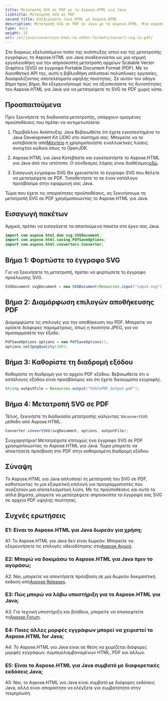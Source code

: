 ```yaml
---
title: Μετατροπή SVG σε PDF με το Aspose.HTML για Java
linktitle: Μετατροπή SVG σε PDF
second_title: Επεξεργασία Java HTML με Aspose.HTML
description: Μετατροπή SVG σε PDF σε Java με το Aspose.HTML. Μια απρόσκοπτη λύση για μετατροπή εγγράφων υψηλής ποιότητας.
type: docs
weight: 15
url: /el/java/conversion-html-to-other-formats/convert-svg-to-pdf/
---
```


Στο διαρκώς εξελισσόμενο τοπίο της ανάπτυξης ιστού και της μετατροπής εγγράφων, το Aspose.HTML για Java αναδεικνύεται ως μια ισχυρή εργαλειοθήκη για την απρόσκοπτη μετατροπή αρχείων Scalable Vector Graphics (SVG) σε έγγραφα Portable Document Format (PDF). Με το διαισθητικό API της, αυτή η βιβλιοθήκη απλοποιεί πολύπλοκες εργασίες, διασφαλίζοντας αποτελέσματα υψηλής ποιότητας. Σε αυτόν τον οδηγό βήμα προς βήμα, θα εξερευνήσουμε πώς να αξιοποιήσετε τις δυνατότητες του Aspose.HTML για Java για να μετατρέψετε το SVG σε PDF χωρίς κόπο.

## Προαπαιτούμενα

Πριν ξεκινήσετε τη διαδικασία μετατροπής, υπάρχουν ορισμένες προϋποθέσεις που πρέπει να αντιμετωπίσετε:

1. Περιβάλλον Ανάπτυξης Java
 Βεβαιωθείτε ότι έχετε εγκατεστημένο το Java Development Kit (JDK) στο σύστημά σας. Μπορείτε να το κατεβάσετε από[Μαντείο](https://www.oracle.com/java/technologies/javase-downloads.html) ή χρησιμοποιήστε εναλλακτικές λύσεις ανοιχτού κώδικα όπως το OpenJDK.

2. Aspose.HTML για Java
 Κατεβάστε και εγκαταστήστε το Aspose.HTML για Java από τον ιστότοπο. Ο σύνδεσμος λήψης είναι διαθέσιμος[εδώ](https://releases.aspose.com/html/java/).

3. Εισαγωγή εγγράφου SVG
Θα χρειαστείτε το έγγραφο SVG που θέλετε να μετατρέψετε σε PDF. Τοποθετήστε το σε έναν κατάλογο προσβάσιμο στην εφαρμογή σας Java.

Τώρα που έχετε τις απαραίτητες προϋποθέσεις, ας ξεκινήσουμε τη μετατροπή SVG σε PDF χρησιμοποιώντας το Aspose.HTML για Java.

## Εισαγωγή πακέτων

Αρχικά, πρέπει να εισαγάγετε τα απαιτούμενα πακέτα στο έργο σας Java.

```java
import com.aspose.html.dom.svg.SVGDocument;
import com.aspose.html.saving.PdfSaveOptions;
import com.aspose.html.converters.Converter;
```

## Βήμα 1: Φορτώστε το έγγραφο SVG

Για να ξεκινήσετε τη μετατροπή, πρέπει να φορτώσετε το έγγραφο προέλευσης SVG.

```java
SVGDocument svgDocument = new SVGDocument(Resources.input("input.svg"));
```

## Βήμα 2: Διαμόρφωση επιλογών αποθήκευσης PDF

Διαμορφώστε τις επιλογές για την αποθήκευση του PDF. Μπορείτε να ορίσετε διάφορες παραμέτρους, όπως η ποιότητα JPEG, για να προσαρμόσετε την έξοδο.

```java
PdfSaveOptions options = new PdfSaveOptions();
options.setJpegQuality(100);
```

## Βήμα 3: Καθορίστε τη διαδρομή εξόδου

Καθορίστε τη διαδρομή για το αρχείο PDF εξόδου. Βεβαιωθείτε ότι ο κατάλογος εξόδου είναι προσβάσιμος και ότι έχετε δικαιώματα εγγραφής.

```java
String outputFile = Resources.output("SVGtoPDF_Output.pdf");
```

## Βήμα 4: Μετατροπή SVG σε PDF

 Τέλος, ξεκινήστε τη διαδικασία μετατροπής καλώντας το`convertSVG` μέθοδο από Aspose.HTML.

```java
Converter.convertSVG(svgDocument, options, outputFile);
```

Συγχαρητήρια! Μετατρέψατε επιτυχώς ένα έγγραφο SVG σε PDF χρησιμοποιώντας το Aspose.HTML για Java. Τώρα μπορείτε να αποκτήσετε πρόσβαση στο PDF στην καθορισμένη διαδρομή εξόδου.

## Σύναψη

Το Aspose.HTML για Java απλοποιεί τη μετατροπή του SVG σε PDF, καθιστώντας το μια εξαιρετική επιλογή για προγραμματιστές που αναζητούν μια αποτελεσματική λύση. Με τις προϋποθέσεις και αυτά τα απλά βήματα, μπορείτε να μετατρέψετε απρόσκοπτα τα έγγραφά σας SVG σε αρχεία PDF υψηλής ποιότητας.

## Συχνές ερωτήσεις

### Ε1: Είναι το Aspose.HTML για Java δωρεάν για χρήση;

 A1: Το Aspose.HTML για Java δεν είναι δωρεάν. Μπορείτε να εξερευνήσετε τις επιλογές αδειοδότησης στο[Aspose Αγορά](https://purchase.aspose.com/buy).

### Ε2: Μπορώ να δοκιμάσω το Aspose.HTML για Java πριν το αγοράσω;

 A2: Ναι, μπορείτε να αποκτήσετε πρόσβαση σε μια δωρεάν δοκιμαστική έκδοση από[Aspose Releases](https://releases.aspose.com/html/java).

### Ε3: Πώς μπορώ να λάβω υποστήριξη για το Aspose.HTML για Java;

 A3: Για τεχνική υποστήριξη και βοήθεια, μπορείτε να επισκεφτείτε το[Aspose Forum](https://forum.aspose.com/).

### Ε4: Ποιες άλλες μορφές εγγράφων μπορεί να χειριστεί το Aspose.HTML for Java;

A4: Το Aspose.HTML για Java είναι σε θέση να χειρίζεται διάφορες μορφές εγγράφων, συμπεριλαμβανομένων HTML, PDF και άλλων.

### Ε5: Είναι το Aspose.HTML για Java συμβατό με διαφορετικές εκδόσεις Java;

A5: Ναι, το Aspose.HTML για Java είναι συμβατό με διάφορες εκδόσεις Java, αλλά είναι απαραίτητο να ελέγξετε για συμβατότητα στην τεκμηρίωση.